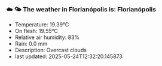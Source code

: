### ☁️ 🌤️  The weather in Florianópolis is: Florianópolis

- Temperature: 19.39°C
- On flesh: 19.55°C
- Relative air humidity: 83%
- Rain: 0.0 mm
- Description: Overcast clouds
- last updated: 2025-05-24T12:32:20.145873
